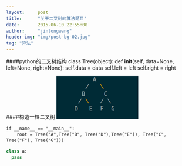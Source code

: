 ```yaml
---
layout:     post
title:      "关于二叉树的算法题目"
date:       2015-06-10 22:55:00
author:     "jinlongwang"
header-img: "img/post-bg-02.jpg"
tag: "算法"
---
```

####python的二叉树结构
    class Tree(object):
      def __init__(self, data=None, left=None, right=None):
          self.data = data
          self.left = left
          self.right = right

####构造一棵二叉树
![image](/img/btree.png)

    if __name__ == "__main__":
        root = Tree("A",Tree("B", Tree("D"),Tree("E")), Tree("C", Tree("F"), Tree("G")))

```python
class a:
  pass

```
